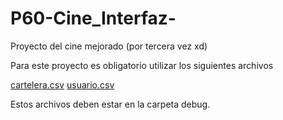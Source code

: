 # P60-Cine_Interfaz-
Proyecto del cine mejorado (por tercera vez xd)

Para este proyecto es obligatorio utilizar los siguientes archivos

[cartelera.csv](https://github.com/DaniMena04/P60-Cine_Interfaz-/files/9183706/cartelera.csv)
[usuario.csv](https://github.com/DaniMena04/P60-Cine_Interfaz-/files/9183708/usuario.csv)

Estos archivos deben estar en la carpeta debug.

